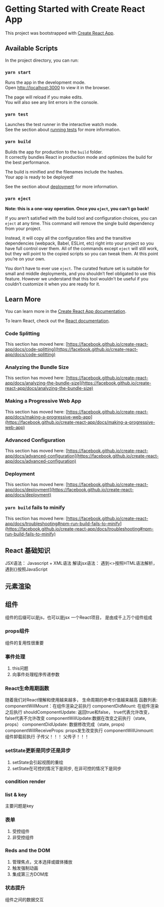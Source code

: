 # Getting Started with Create React App

This project was bootstrapped with [Create React App](https://github.com/facebook/create-react-app).

## Available Scripts

In the project directory, you can run:

### `yarn start`

Runs the app in the development mode.\
Open [http://localhost:3000](http://localhost:3000) to view it in the browser.

The page will reload if you make edits.\
You will also see any lint errors in the console.

### `yarn test`

Launches the test runner in the interactive watch mode.\
See the section about [running tests](https://facebook.github.io/create-react-app/docs/running-tests) for more information.

### `yarn build`

Builds the app for production to the `build` folder.\
It correctly bundles React in production mode and optimizes the build for the best performance.

The build is minified and the filenames include the hashes.\
Your app is ready to be deployed!

See the section about [deployment](https://facebook.github.io/create-react-app/docs/deployment) for more information.

### `yarn eject`

**Note: this is a one-way operation. Once you `eject`, you can’t go back!**

If you aren’t satisfied with the build tool and configuration choices, you can `eject` at any time. This command will remove the single build dependency from your project.

Instead, it will copy all the configuration files and the transitive dependencies (webpack, Babel, ESLint, etc) right into your project so you have full control over them. All of the commands except `eject` will still work, but they will point to the copied scripts so you can tweak them. At this point you’re on your own.

You don’t have to ever use `eject`. The curated feature set is suitable for small and middle deployments, and you shouldn’t feel obligated to use this feature. However we understand that this tool wouldn’t be useful if you couldn’t customize it when you are ready for it.

## Learn More

You can learn more in the [Create React App documentation](https://facebook.github.io/create-react-app/docs/getting-started).

To learn React, check out the [React documentation](https://reactjs.org/).

### Code Splitting

This section has moved here: [https://facebook.github.io/create-react-app/docs/code-splitting](https://facebook.github.io/create-react-app/docs/code-splitting)

### Analyzing the Bundle Size

This section has moved here: [https://facebook.github.io/create-react-app/docs/analyzing-the-bundle-size](https://facebook.github.io/create-react-app/docs/analyzing-the-bundle-size)

### Making a Progressive Web App

This section has moved here: [https://facebook.github.io/create-react-app/docs/making-a-progressive-web-app](https://facebook.github.io/create-react-app/docs/making-a-progressive-web-app)

### Advanced Configuration

This section has moved here: [https://facebook.github.io/create-react-app/docs/advanced-configuration](https://facebook.github.io/create-react-app/docs/advanced-configuration)

### Deployment

This section has moved here: [https://facebook.github.io/create-react-app/docs/deployment](https://facebook.github.io/create-react-app/docs/deployment)

### `yarn build` fails to minify

This section has moved here: [https://facebook.github.io/create-react-app/docs/troubleshooting#npm-run-build-fails-to-minify](https://facebook.github.io/create-react-app/docs/troubleshooting#npm-run-build-fails-to-minify)


## React 基础知识
JSX语法： Javascript + XML语法
解读jsx语法： 遇到<>按照HTML语法解析， 遇到{}按照JavaScript

## 元素渲染

## 组件

组件的后缀可以是js，也可以是jsx
一个React项目， 是由成千上万个组件组成

### props组件
组件的复用性很重要

### 事件处理
1. this问题
2. 向事件处理程序传递参数

### React生命周期函数
随着我们对React理解和使用越来越多， 生命周期的参考价值越来越高
函数列表:
    componentWillMount：在组件渲染之前执行
    componentDidMount: 在组件渲染之后执行
    shouldComponentUpdate: 返回true和false， true代表允许改变，false代表不允许改变
    componentWillUpdate:数据在改变之前执行（state, props）
    componentDidUpdate: 数据修改完成（state, props)
    componentWillReceiveProps: props发生改变执行
    componentWillUnmount: 组件卸载前执行
子传父！！！
父传子！！！

### setState更新是同步还是异步
1. setState会引起视图的重绘
2. setState在可控的情况下是同步, 在非可控的情况下是同步


### condition render

### list & key
主要问题是key 


### 表单
1. 受控组件
2. 非受控组件


### Reds and the DOM
1. 管理焦点，文本选择或媒体播放
2. 触发强制动画
3. 集成第三方DOM库

### 状态提升
组件之间的数据交互